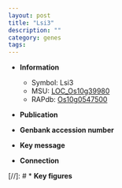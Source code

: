 ```yaml
---
layout: post
title: "Lsi3"
description: ""
category: genes
tags: 
---
```


* **Information**  
    + Symbol: Lsi3  
    + MSU: [LOC_Os10g39980](http://rice.uga.edu/cgi-bin/ORF_infopage.cgi?orf=LOC_Os10g39980)  
    + RAPdb: [Os10g0547500](http://rapdb.dna.affrc.go.jp/viewer/gbrowse_details/irgsp1?name=Os10g0547500)  

* **Publication**  

* **Genbank accession number**  

* **Key message**  

* **Connection**  

[//]: # * **Key figures**  


